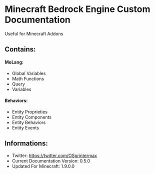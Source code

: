 # Minecraft Bedrock Engine Custom Documentation
Useful for Minecraft Addons

## Contains:
#### MoLang:
- Global Variables
- Math Functions
- Query
- Variables
#### Behaviors:
- Entity Proprieties
- Entity Components
- Entity Behaviors
- Entity Events

## Informations:
- Twitter: https://twitter.com/OSprintermax
- Current Documentation Version: 0.5.0
- Updated For Minecraft: 1.9.0.0